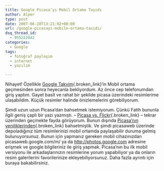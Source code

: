 ```yaml
---
title: Google Picasa’yı Mobil Ortama Taşıdı
author: Alper
type: post
date: 2007-06-28T13:21:02+00:00
url: /google-picasayi-mobile-ortama-tasidi/
dsq_thread_id:
  - 955222442
categories:
  - Google
tags:
  - fotoğraf paylaşım
  - internet
  - yazılım

---
```

Nihayet! Özellikle [Google Takvim][1]{.broken_link}&#8216;in Mobil ortama geçmesinden sonra heyecanla bekliyordum. Az önce cep telefonumdan giriş yaptım. Gayet basit ve rahat bir şekilde picasa üzerindeki resimlerime ulaşabildim. Küçük resimler halinde önizlemelerini görebiliyorum.

Şimdi uzun uzun Picasa&#8217;dan bahsetmek istemiyorum. Çünkü Fatih bununla ilgili geniş çaplı bir yazı yazmıştı. &#8211; [Picasa vs. Flickr][2]{.broken_link} &#8211; tekrar üzerinden geçmekte fayda görüyorum. Bunun dışında [Picasa&#8217;nın yeniliklerinden][3]{.broken_link} bahsetmiştik. Ve şimdi picasaweb üzerinde depoladığınız tüm resimlerinizi mobil ortamda paylaşabilir duruma gelmiş bulunuyorsunuz. Bunun için yapmanız gereken mobil cihazınızdan picasaweb.google.com/m/ ya da <a href="http://photos.google.com/" target="_blank">http://photos.google.com</a> adresine erişmek ve google bilgileriniz ile giriş yapmak. Picasa&#8217;nın bu ilk mobil versiyonu ile arkadaşlarınızın resimlerine yorum yapabiliyor ya da onların resim galerilerini favorilerinize ekleyebiliyorsunuz. Daha fazla ayrıntı için buraya bakabilirsiniz.

 [1]: https://www.murekkep.org/google-takvim-mobilize-oldu-300
 [2]: https://www.murekkep.org/picasa-vs-flickr-hangisi-daha-iyi-254
 [3]: https://www.murekkep.org/picasa-web-albumleri-yeni-ozellikler-224